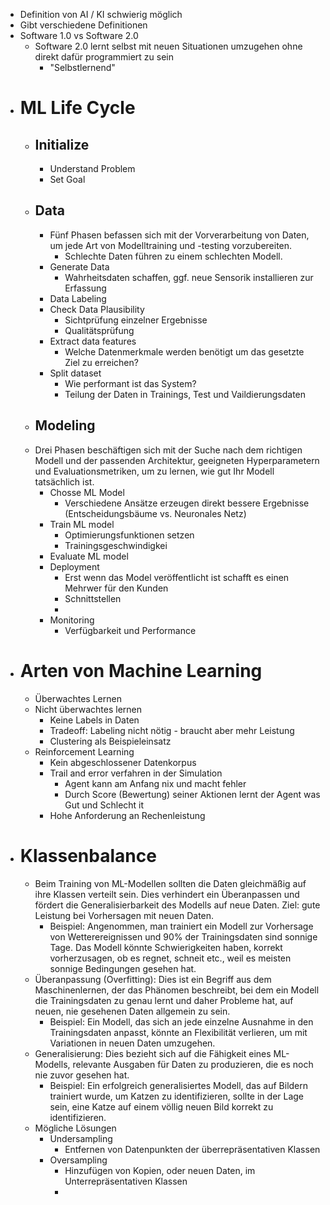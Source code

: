 - Definition von AI / KI schwierig möglich
- Gibt verschiedene Definitionen
- Software 1.0 vs Software 2.0
	- Software 2.0 lernt selbst mit neuen Situationen umzugehen ohne direkt dafür programmiert zu sein
		- "Selbstlernend"
- # ML Life Cycle
	- ## Initialize
		- Understand Problem
		- Set Goal
	- ## Data
		- Fünf Phasen befassen sich mit der Vorverarbeitung von Daten, um jede Art von Modelltraining und -testing vorzubereiten.
			- Schlechte Daten führen zu einem schlechten Modell.
		- Generate Data
			- Wahrheitsdaten schaffen, ggf. neue Sensorik installieren zur Erfassung
		- Data Labeling
		- Check Data Plausibility
			- Sichtprüfung einzelner Ergebnisse
			- Qualitätsprüfung
		- Extract data features
			- Welche Datenmerkmale werden benötigt um das gesetzte Ziel zu erreichen?
		- Split dataset
			- Wie performant ist das System?
			- Teilung der Daten in Trainings, Test und Vaildierungsdaten
	- ## Modeling
	- Drei Phasen beschäftigen sich mit der Suche nach dem richtigen Modell und der passenden Architektur, geeigneten Hyperparametern und Evaluationsmetriken, um zu lernen, wie gut Ihr Modell tatsächlich ist.
		- Chosse ML Model
			- Verschiedene Ansätze erzeugen direkt bessere Ergebnisse (Entscheidungsbäume vs. Neuronales Netz)
		- Train ML model
			- Optimierungsfunktionen setzen
			- Trainingsgeschwindigkei
		- Evaluate ML model
		- Deployment
			- Erst wenn das Model veröffentlicht ist schafft es einen Mehrwer für den Kunden
			- Schnittstellen
			-
		- Monitoring
			- Verfügbarkeit und Performance
- # Arten von Machine Learning
	- Überwachtes Lernen
	- Nicht überwachtes lernen
		- Keine Labels in Daten
		- Tradeoff: Labeling nicht nötig - braucht aber mehr Leistung
		- Clustering als Beispieleinsatz
	- Reinforcement Learning
		- Kein abgeschlossener Datenkorpus
		- Trail and error verfahren in der Simulation
			- Agent kann am Anfang nix und macht fehler
			- Durch Score (Bewertung) seiner Aktionen lernt der Agent was Gut und Schlecht it
		- Hohe Anforderung an Rechenleistung
- # Klassenbalance
	- Beim Training von ML-Modellen sollten die Daten gleichmäßig auf ihre Klassen verteilt sein. Dies verhindert ein Überanpassen und fördert die Generalisierbarkeit des Modells auf neue Daten. Ziel: gute Leistung bei Vorhersagen mit neuen Daten.
		- Beispiel: Angenommen, man trainiert ein Modell zur Vorhersage von Wetterereignissen und 90% der Trainingsdaten sind sonnige Tage. Das Modell könnte Schwierigkeiten haben, korrekt vorherzusagen, ob es regnet, schneit etc., weil es meisten sonnige Bedingungen gesehen hat.
	- Überanpassung (Overfitting): Dies ist ein Begriff aus dem Maschinenlernen, der das Phänomen beschreibt, bei dem ein Modell die Trainingsdaten zu genau lernt und daher Probleme hat, auf neuen, nie gesehenen Daten allgemein zu sein.
		- Beispiel: Ein Modell, das sich an jede einzelne Ausnahme in den Trainingsdaten anpasst, könnte an Flexibilität verlieren, um mit Variationen in neuen Daten umzugehen.
	- Generalisierung: Dies bezieht sich auf die Fähigkeit eines ML-Modells, relevante Ausgaben für Daten zu produzieren, die es noch nie zuvor gesehen hat.
		- Beispiel: Ein erfolgreich generalisiertes Modell, das auf Bildern trainiert wurde, um Katzen zu identifizieren, sollte in der Lage sein, eine Katze auf einem völlig neuen Bild korrekt zu identifizieren.
	- Mögliche Lösungen
		- Undersampling
			- Entfernen von Datenpunkten der überrepräsentativen Klassen
		- Oversampling
			- Hinzufügen von Kopien, oder neuen Daten, im Unterrepräsentativen Klassen
			-